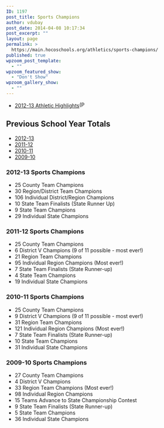 ```yaml
---
ID: 1197
post_title: Sports Champions
author: vdubay
post_date: 2014-04-08 10:17:34
post_excerpt: ""
layout: page
permalink: >
  https://main.hocoschools.org/athletics/sports-champions/
published: true
wpzoom_post_template:
  - ""
wpzoom_featured_show:
  - "Don't Show"
wpzoom_gallery_show:
  - ""
---
```

<ul>
  <li><a href="/f/athletics/champions201213.pdf">2012-13 Athletic Highlights</a><img src="/f/images/bullet-pdf.gif" border="0" align="bottom" width="16" height="16" alt="(PDF)"></li>
</ul>

<h2>Previous School Year Totals</h2>
<ul>
  <li><a href="#totals1213">2012-13</a></li>
  <li><a href="#totals1112">2011-12</a></li>
  <li><a href="#totals1011">2010-11</a></li>
  <li><a href="#totals0910">2009-10</a></li>
</ul>

<h3><a name="totals1213"></a>2012-13 Sports Champions</h3>
<ul>
  <li>25 County Team Champions</li>
  <li>30 Region/District Team Champions</li>
  <li>106 Individual District/Region Champions</li>
  <li>10 State Team Finalists (State Runner Up)</li>
  <li>9 State Team Champions</li>
  <li>29 Individual State Champions</li>
</ul>

<h3><a name="totals1112"></a>2011-12 Sports Champions</h3>
<ul>
  <li>25 County Team Champions</li>
  <li>6 District V Champions (9 of 11 possible - most ever!)</li>
  <li> 21 Region Team Champions</li>
  <li>95 Individual Region Champions (Most ever!)</li>
  <li>7 State Team Finalists (State Runner-up)</li>
  <li>4 State Team Champions</li>
  <li> 19 Individual State Champions</li>
</ul>

<h3><a name="totals1011"></a>2010-11 Sports Champions</h3>
<ul>
  <li>25 County Team Champions</li>
  <li>9 District V Champions (9 of 11 possible - most ever!)</li>
  <li> 31 Region Team Champions</li>
  <li>121 Individual Region Champions (Most ever!)</li>
  <li>7 State Team Finalists (State Runner-up)</li>
  <li> 10 State Team Champions</li>
  <li> 31 Individual State Champions</li>
</ul>

<h3><a name="totals0910"></a>2009-10 Sports Champions</h3>
<ul>
  <li>27 County Team Champions</li>
  <li>4 District V Champions</li>
  <li> 33 Region Team Champions (Most ever!)</li>
  <li>98 Individual Region Champions</li>
  <li> 15 Teams Advance to State Championship Contest</li>
  <li>9 State Team Finalists (State Runner-up)</li>
  <li> 5 State Team Champions</li>
  <li> 36 Individual State Champions</li>
</ul>